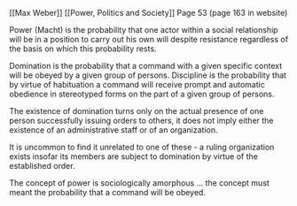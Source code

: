 [[Max Weber]]
[[Power, Politics and Society]]
Page 53 (page 163 in website)

Power (Macht) is the probability that one actor within a social relationship will be in a position to carry out his own will despite resistance regardless of the basis on which this probability rests.

Domination is the probability that a command with a given specific context will be obeyed by a given group of persons. Discipline is the probability that by virtue of habituation a command will receive prompt and automatic obedience in stereotyped forms on the part of a given group of persons.

The existence of domination turns only on the actual presence of one person successfully issuing orders to others, it does not imply either the existence of an administrative staff or of an organization.

It is uncommon to find it unrelated to one of these - a ruling organization exists insofar its members are subject to domination by virtue of the established order.

The concept of power is sociologically amorphous ... the concept must meant the probability that a command will be obeyed.

